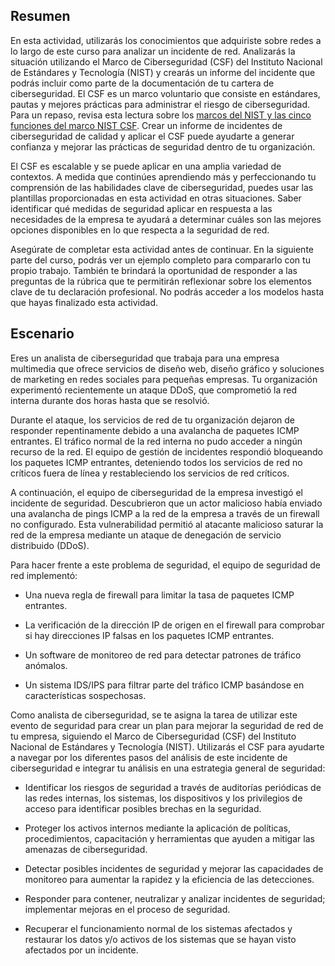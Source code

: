 
## Resumen

En esta actividad, utilizarás los conocimientos que adquiriste sobre redes a lo largo de este curso para analizar un incidente de red. Analizarás la situación utilizando el Marco de Ciberseguridad (CSF) del Instituto Nacional de Estándares y Tecnología (NIST) y crearás un informe del incidente que podrás incluir como parte de la documentación de tu cartera de ciberseguridad. El CSF es un marco voluntario que consiste en estándares, pautas y mejores prácticas para administrar el riesgo de ciberseguridad. Para un repaso, revisa esta lectura sobre los [marcos del NIST y las cinco funciones del marco NIST CSF](https://docs.google.com/document/d/15yCDbDCOAcJw-LTz2DeCA7UeLRfvsf176T6MA6ku6ok/template/preview). Crear un informe de incidentes de ciberseguridad de calidad y aplicar el CSF puede ayudarte a generar confianza y mejorar las prácticas de seguridad dentro de tu organización. 

El CSF es escalable y se puede aplicar en una amplia variedad de contextos. A medida que continúes aprendiendo más y perfeccionando tu comprensión de las habilidades clave de ciberseguridad, puedes usar las plantillas proporcionadas en esta actividad en otras situaciones. Saber identificar qué medidas de seguridad aplicar en respuesta a las necesidades de la empresa te ayudará a determinar cuáles son las mejores opciones disponibles en lo que respecta a la seguridad de red.

Asegúrate de completar esta actividad antes de continuar. En la siguiente parte del curso, podrás ver un ejemplo completo para compararlo con tu propio trabajo. También te brindará la oportunidad de responder a las preguntas de la rúbrica que te permitirán reflexionar sobre los elementos clave de tu declaración profesional. No podrás acceder a los modelos hasta que hayas finalizado esta actividad. 

## Escenario

Eres un analista de ciberseguridad que trabaja para una empresa multimedia que ofrece servicios de diseño web, diseño gráfico y soluciones de marketing en redes sociales para pequeñas empresas. Tu organización experimentó recientemente un ataque DDoS, que comprometió la red interna durante dos horas hasta que se resolvió.

Durante el ataque, los servicios de red de tu organización dejaron de responder repentinamente debido a una avalancha de paquetes ICMP entrantes. El tráfico normal de la red interna no pudo acceder a ningún recurso de la red. El equipo de gestión de incidentes respondió bloqueando los paquetes ICMP entrantes, deteniendo todos los servicios de red no críticos fuera de línea y restableciendo los servicios de red críticos. 

A continuación, el equipo de ciberseguridad de la empresa investigó el incidente de seguridad. Descubrieron que un actor malicioso había enviado una avalancha de pings ICMP a la red de la empresa a través de un firewall no configurado. Esta vulnerabilidad permitió al atacante malicioso saturar la red de la empresa mediante un ataque de denegación de servicio distribuido (DDoS). 

Para hacer frente a este problema de seguridad, el equipo de seguridad de red implementó: 
- Una nueva regla de firewall para limitar la tasa de paquetes ICMP entrantes.

- La verificación de la dirección IP de origen en el firewall para comprobar si hay direcciones IP falsas en los paquetes ICMP entrantes.

- Un software de monitoreo de red para detectar patrones de tráfico anómalos.

- Un sistema IDS/IPS para filtrar parte del tráfico ICMP basándose en características sospechosas.

Como analista de ciberseguridad, se te asigna la tarea de utilizar este evento de seguridad para crear un plan para mejorar la seguridad de red de tu empresa, siguiendo el Marco de Ciberseguridad (CSF) del Instituto Nacional de Estándares y Tecnología (NIST). Utilizarás el CSF para ayudarte a navegar por los diferentes pasos del análisis de este incidente de ciberseguridad e integrar tu análisis en una estrategia general de seguridad:
- Identificar los riesgos de seguridad a través de auditorías periódicas de las redes internas, los sistemas, los dispositivos y los privilegios de acceso para identificar posibles brechas en la seguridad. 

- Proteger los activos internos mediante la aplicación de políticas, procedimientos, capacitación y herramientas que ayuden a mitigar las amenazas de ciberseguridad. 

- Detectar posibles incidentes de seguridad y mejorar las capacidades de monitoreo para aumentar la rapidez y la eficiencia de las detecciones. 

- Responder para contener, neutralizar y analizar incidentes de seguridad; implementar mejoras en el proceso de seguridad. 

- Recuperar el funcionamiento normal de los sistemas afectados y restaurar los datos y/o activos de los sistemas que se hayan visto afectados por un incidente. 